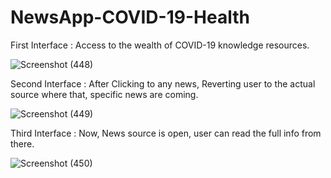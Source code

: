 # NewsApp-COVID-19-Health

First Interface : Access to the wealth of COVID-19 knowledge resources. 

![Screenshot (448)](https://user-images.githubusercontent.com/79192605/119716727-0cd1c780-be83-11eb-9ce2-578093fd7c86.png)



Second Interface : After Clicking to any news, Reverting user to the actual source where that, specific news are coming. 

![Screenshot (449)](https://user-images.githubusercontent.com/79192605/119716738-122f1200-be83-11eb-850a-7da980ee9f6b.png)



Third Interface : Now, News source is open, user can read the full info from there. 

![Screenshot (450)](https://user-images.githubusercontent.com/79192605/119716756-165b2f80-be83-11eb-8c79-1b7b770c094c.png)
